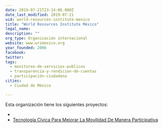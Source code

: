 ```yaml
---
date: 2019-07-21T23:14:06.000Z
date_last_modified: 2019-07-21
uid: world-resources-institute-mexico
title: "World Resources Institute México"
legal_name: 
description: ""
org_type: Organización internacional
website: www.wrimexico.org
year_founded: 2006
facebook: 
twitter: 
tags:
  - monitoreo-de-servicios-publicos
  - transparencia-y-rendicion-de-cuentas
  - participación-ciudadana
cities: 
  - Ciudad de México

---
```


Esta organización tiene los siguientes proyectos:

- [](/i/tecnologia-civica-para-mejorar-la-movilidad-de-manera-participativa.html)
- [Tecnología Cívica Para Mejorar La Movilidad De Manera Participativa](/i/tecnologia-civica-para-mejorar-la-movilidad-de-manera-participativa.html)
